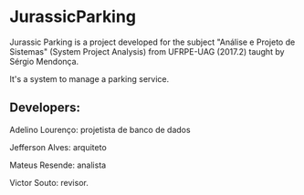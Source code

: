 # JurassicParking

Jurassic Parking is a project developed for the subject "Análise e Projeto de Sistemas" (System Project Analysis) from UFRPE-UAG (2017.2) taught by Sérgio Mendonça.

It's a system to manage a parking service.

## Developers:
Adelino Lourenço: projetista de banco de dados

Jefferson Alves: arquiteto

Mateus Resende: analista

Victor Souto: revisor.
